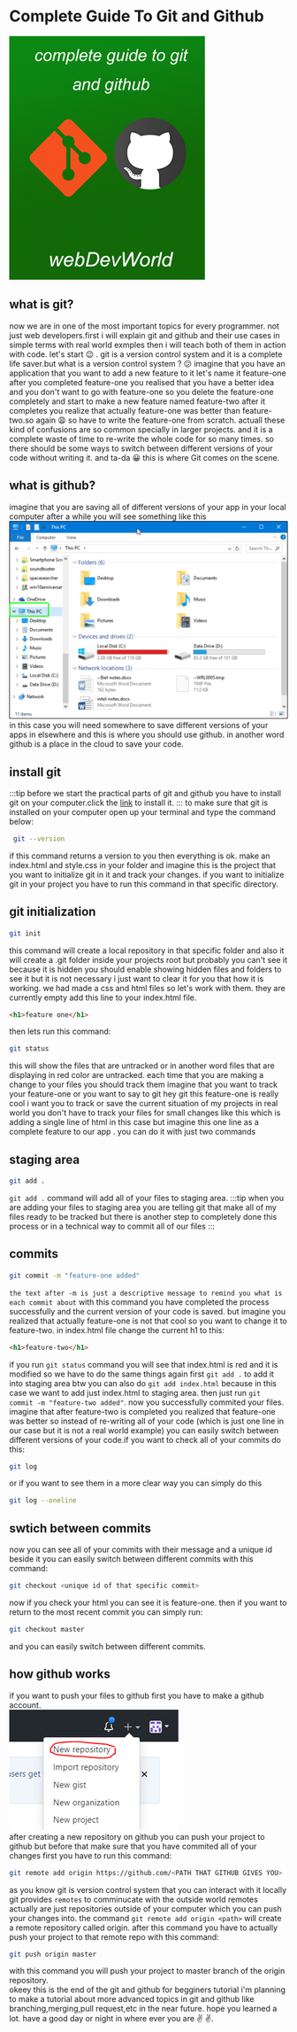 # Complete Guide To Git and Github

<img src="../.vuepress/public/gitforblog.png" class='gitImg'/>

## what is git?

now we are in one of the most important topics for every programmer.
not just web developers.first i will explain git and github and their use cases in simple terms with real world exmples then i will teach both of them in action with code.
let's start :wink: . git is a version control system and it is a complete life saver.but what is a version control system ? :confused:
imagine that you have an application that you want to add a new feature to it let's name it feature-one after you completed feature-one you realised that you have a better idea and you don't want to go with feature-one so you delete the feature-one completely and start to make a new feature named feature-two after it completes you realize that actually feature-one was better than feature-two.so again :weary:
so have to write the feature-one from scratch. actuall these kind of confusions are so common specially in larger projects. and it is a complete waste of time to re-write the whole code for so many times.
so there should be some ways to switch between different versions of your code without writing it. and ta-da :grinning: this is where Git comes on the scene.

## what is github?

imagine that you are saving all of different versions of your app in your local computer after a while you will see something like this
<img src='../.vuepress/public/fulldrive (1).png'>
<br/>
in this case you will need somewhere to save different versions of your apps in elsewhere and this is where you should use github.
in another word github is a place in the cloud to save your code.
<br/>

## install git

:::tip
before we start the practical parts of git and github you have to install git on your computer.click the <a href='https://git-scm.com/downloads'>link</a> to install it.
:::
to make sure that git is installed on your computer open up your terminal and type the command below:

```sh
 git --version
```

if this command returns a version to you then everything is ok.
make an index.html and style.css in your folder and imagine this is the project that you want to initialize git in it and track your changes. if you want to initialize git in your project you have to run this command in that specific directory.

## git initialization

```sh
git init
```

this command will create a local repository in that specific folder and also it will create a <span class='highlight'>.git</span> folder inside your projects root but probably you can't see it because it is hidden you should enable showing hidden files and folders to see it but it is not necessary i just want to clear it for you that how it is working. we had made a css and html files so let's work with them. they are currently empty add this line to your index.html file.

```html
<h1>feature one</h1>
```

then lets run this command:

```sh
git status
```

this will show the files that are untracked or in another word files that are displaying in red color are untracked. each time that you are making a change to your files you should track them imagine that you want to track your feature-one or you want to say to git hey git this feature-one is really cool i want you to track or save the current situation of my projects in real world you don't have to track your files for small changes like this which is adding a single line of html in this case but imagine this one line as a complete feature to our app . you can do it with just two commands

## staging area

```sh
git add .
```

`git add .` command will add all of your files to staging area.
:::tip
when you are adding your files to staging area you are telling git that make all of my files ready to be tracked but there is another step to completely done this process or in a technical way to commit all of our files
:::

## commits

```sh
git commit -m "feature-one added"
```

`the text after -m is just a descriptive message to remind you what is each commit about`
with this command you have completed the process successfully and the current version of your code is saved.
but imagine you realized that actually feature-one is not that cool so you want to change it to feature-two.
in index.html file change the current h1 to this:

```html
<h1>feature-two</h1>
```

if you run `git status` command you will see that index.html is red and it is modified so we have to do the same things again first `git add .` to add it into staging area btw you can also do `git add index.html` because in this case we want to add just index.html to staging area. then just run `git commit -m "feature-two added"`. now you successfully commited your files.
imagine that after feature-two is completed you realized that feature-one was better so instead of re-writing all of your code (which is just one line in our case but it is not a real world example) you can easily switch between different versions of your code.if you want to check all of your commits do this:

```sh
git log
```

or if you want to see them in a more clear way you can simply do this

```sh
git log --oneline
```

## swtich between commits

now you can see all of your commits with their message and a unique id beside it you can easily switch between different commits with this command:

```sh
git checkout <unique id of that specific commit>
```

now if you check your html you can see it is feature-one. then if you want to return to the most recent commit you can simply run:

```sh
git checkout master
```

and you can easily switch between different commits.

## how github works

if you want to push your files to github first you have to make a github account.
<br/>
<img src='../.vuepress/public/githubRepo.png' alt='github repo'>
<br/>
after creating a new repository on github you can push your project to github but before that make sure that you have commited all of your changes first you have to run this command:

```sh
git remote add origin https://github.com/<PATH THAT GITHUB GIVES YOU>
```

as you know git is version control system that you can interact with it locally git provides `remotes` to comminucate with the outside world remotes actually are just repositories outside of your computer which you can push your changes into. the command `git remote add origin <path>` will create a remote repository called origin. after this command you have to actually push your project to that remote repo with this command:

```sh
git push origin master
```

with this command you will push your project to master branch of the origin repository.<br/>okeey this is the end of the git and github for begginers tutorial i'm planning to make a tutorial about more advanced topics in git and github like branching,merging,pull request,etc in the near future. hope you learned a lot. have a good day or night in where ever you are :v: :v:.
